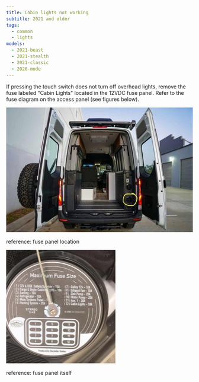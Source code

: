 ```yaml
---
title: Cabin lights not working
subtitle: 2021 and older
tags:
  - common
  - lights
models:
  - 2021-beast
  - 2021-stealth
  - 2021-classic
  - 2020-mode
---
```


If pressing the touch switch does not turn off overhead lights, remove the fuse labeled "Cabin Lights" located in the 12VDC fuse panel. Refer to the fuse diagram on the access panel (see figures below).

![Reference for fuse panel location](images/fuse-panel-location.jpg)

reference: fuse panel location

![Reference for fuse panel itself](images/fuse-panel.jpg)

reference: fuse panel itself
